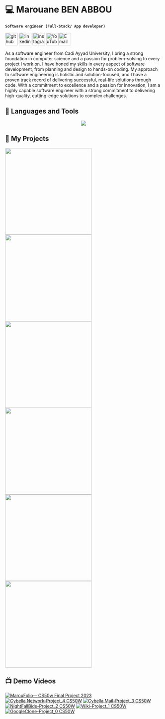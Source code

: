 # 💻 Marouane BEN ABBOU
**` Software engineer (Full-Stack/ App developer) `**

[<img src='https://cdn.jsdelivr.net/npm/simple-icons@3.0.1/icons/github.svg' alt='github' height='40'>](https://github.com/MarouBen)  [<img src='https://cdn.jsdelivr.net/npm/simple-icons@3.0.1/icons/linkedin.svg' alt='linkedin' height='40'>](https://www.linkedin.com/in/benabboumarouane//)  [<img src='https://cdn.jsdelivr.net/npm/simple-icons@3.0.1/icons/instagram.svg' alt='instagram' height='40'>](https://www.instagram.com/marou__ben/)  [<img src='https://cdn.jsdelivr.net/npm/simple-icons@3.0.1/icons/youtube.svg' alt='YouTube' height='40'>](https://www.youtube.com/@marouaneben6047)[<img src='https://cdn.jsdelivr.net/npm/simple-icons@3.0.1/icons/gmail.svg' alt='Email' height='40'>](mailto:marouane.benabbou.2002@gmail.com)


As a software engineer from Cadi Ayyad University, I bring a strong foundation in computer science and a passion for problem-solving to every project I work on. I have honed my skills in every aspect of software development, from planning and design to hands-on coding. My approach to software engineering is holistic and solution-focused, and I have a proven track record of delivering successful, real-life solutions through code. With a commitment to excellence and a passion for innovation, I am a highly capable software engineer with a strong commitment to delivering high-quality, cutting-edge solutions to complex challenges.
 


## 🧰 Languages and Tools
<p align="center">
  <a href="https://skillicons.dev">
    <img src="https://skillicons.dev/icons?i=csharp,python,cpp,c,java,html,css,js,dotnet,django,flask,php,kotlin,mysql,vscode,git,github" />
  </a>
</p>
<h2>📘 My Projects</h2>
<p>
  <a href="https://github.com/MarouBen/NightFall-Bids"><img width="278" src="https://denvercoder1-github-readme-stats.vercel.app/api/pin/?username=MarouBen&repo=NightFall-Bids&theme=material-palenight&hide_border=true"></a>
 <a href="https://github.com/MarouBen/Cybella-Network"><img width="278" src="https://denvercoder1-github-readme-stats.vercel.app/api/pin/?username=MarouBen&repo=Cybella-Network&theme=material-palenight&hide_border=true"></a>
 <a href="https://github.com/MarouBen/Cybella-Mail"><img width="278" src="https://denvercoder1-github-readme-stats.vercel.app/api/pin/?username=MarouBen&repo=Cybella-Mail&theme=material-palenight&hide_border=true"></a>
 <a href="https://github.com/MarouBen/Ethepy"><img width="278" src="https://denvercoder1-github-readme-stats.vercel.app/api/pin/?username=MarouBen&repo=Ethepy&theme=material-palenight&hide_border=true"></a>
 <a href="https://github.com/MarouBen/Pinsta"><img width="278" src="https://denvercoder1-github-readme-stats.vercel.app/api/pin/?username=MarouBen&repo=Pinsta&theme=material-palenight&hide_border=true"></a>
 <a href="https://github.com/MarouBen/Wiki"><img width="278" src="https://denvercoder1-github-readme-stats.vercel.app/api/pin/?username=MarouBen&repo=Wiki&theme=material-palenight&hide_border=true"></a>
</p>

## 📺 Demo Videos

<!-- BEGIN YOUTUBE-CARDS -->
[![MarouFolio-- CS50w Final Project 2023](https://ytcards.demolab.com/?id=m6a3jVwhRMI&title=MarouFolio--+CS50w+Final+Project+2023&lang=en&timestamp=1683465052&background_color=%230d1117&title_color=%23ffffff&stats_color=%23dedede&width=250&border_radius=5 "MarouFolio-- CS50w Final Project 2023")](https://www.youtube.com/watch?v=m6a3jVwhRMI)
[![Cybella Network-Project_4 CS50W](https://ytcards.demolab.com/?id=RZ-W57EwGTg&title=Cybella+Network-Project_4+CS50W&lang=en&timestamp=1682440877&background_color=%230d1117&title_color=%23ffffff&stats_color=%23dedede&width=250&border_radius=5 "Cybella Network-Project_4 CS50W")](https://www.youtube.com/watch?v=RZ-W57EwGTg)
[![Cybella Mail-Project_3 CS50W](https://ytcards.demolab.com/?id=1KHg-fMhzFQ&title=Cybella+Mail-Project_3+CS50W&lang=en&timestamp=1682440133&background_color=%230d1117&title_color=%23ffffff&stats_color=%23dedede&width=250&border_radius=5 "Cybella Mail-Project_3 CS50W")](https://www.youtube.com/watch?v=1KHg-fMhzFQ)
[![NightFallBids-Project_2 CS50W](https://ytcards.demolab.com/?id=-_5_357Y1co&title=NightFallBids-Project_2+CS50W&lang=en&timestamp=1678720492&background_color=%230d1117&title_color=%23ffffff&stats_color=%23dedede&width=250&border_radius=5 "NightFallBids-Project_2 CS50W")](https://www.youtube.com/watch?v=-_5_357Y1co)
[![Wiki-Project_1 CS50W](https://ytcards.demolab.com/?id=3ZIxvGaD_QU&title=Wiki-Project_1+CS50W&lang=en&timestamp=1678719414&background_color=%230d1117&title_color=%23ffffff&stats_color=%23dedede&width=250&border_radius=5 "Wiki-Project_1 CS50W")](https://www.youtube.com/watch?v=3ZIxvGaD_QU)
[![GoogleClone-Project_0 CS50W](https://ytcards.demolab.com/?id=ZbKrsGPZhnc&title=GoogleClone-Project_0+CS50W&lang=en&timestamp=1678719209&background_color=%230d1117&title_color=%23ffffff&stats_color=%23dedede&width=250&border_radius=5 "GoogleClone-Project_0 CS50W")](https://www.youtube.com/watch?v=ZbKrsGPZhnc)
<!-- END YOUTUBE-CARDS -->

